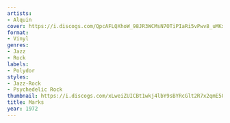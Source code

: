 ```yaml
---
artists:
- Alquin
cover: https://i.discogs.com/QpcAFLQXhoW_98JR3WCMsN7OTiPIaRi5vPwv8_uMKxY/rs:fit/g:sm/q:90/h:588/w:600/czM6Ly9kaXNjb2dz/LWRhdGFiYXNlLWlt/YWdlcy9SLTIyMDE4/MjctMTUwNDE4ODk4/MC0zMTA2LmpwZWc.jpeg
format:
- Vinyl
genres:
- Jazz
- Rock
labels:
- Polydor
styles:
- Jazz-Rock
- Psychedelic Rock
thumbnail: https://i.discogs.com/xLweiZUICBt1wkj4lbY9sBYRcGlt2R7x2qmE5QWvHno/rs:fit/g:sm/q:40/h:150/w:150/czM6Ly9kaXNjb2dz/LWRhdGFiYXNlLWlt/YWdlcy9SLTIyMDE4/MjctMTUwNDE4ODk4/MC0zMTA2LmpwZWc.jpeg
title: Marks
year: 1972
---
```

